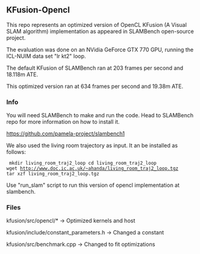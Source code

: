 ## KFusion-Opencl
This repo represents an optimized version of OpenCL KFusion (A Visual SLAM algorithm) implementation as appeared in SLAMBench open-source project.

The evaluation was done on an NVidia GeForce GTX 770 GPU, running the ICL-NUIM data set "lr kt2" loop.

The default KFusion of SLAMBench ran at 203 frames per second and 18.118m ATE.

This optimized version ran at 634 frames per second and 19.38m ATE. 

### Info
You will need SLAMBench to make and run the code. Head to SLAMBench repo for more information on how to install it. 

https://github.com/pamela-project/slambench1

We also used the living room trajectory as input. It an be installed as follows:

<code><pre>
mkdir living_room_traj2_loop
cd living_room_traj2_loop
wget http://www.doc.ic.ac.uk/~ahanda/living_room_traj2_loop.tgz
tar xzf living_room_traj2_loop.tgz
</code></pre>

Use "run_slam" script to run this version of opencl implementation at slambench.

### Files
kfusion/src/opencl/* -> Optimized kernels and host

kfusion/include/constant_parameters.h -> Changed a constant

kfusion/src/benchmark.cpp -> Changed to fit optimizations


